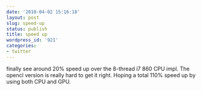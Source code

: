 ```yaml
---
date: '2010-04-02 15:16:18'
layout: post
slug: speed-up
status: publish
title: speed up
wordpress_id: '921'
categories:
- twitter
---
```


finally see around 20% speed up over the 8-thread i7 860 CPU impl. The opencl version is really hard to get it right. Hoping a total 110% speed up by using both CPU and GPU.
